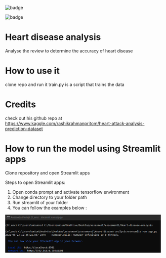 ![badge](https://img.shields.io/badge/Python-3776AB?style=for-the-badge&logo=python&logoColor=white)

![badge](https://img.shields.io/badge/TensorFlow-FF6F00?style=for-the-badge&logo=tensorflow&logoColor=white)


# Heart disease analysis
 Analyse the review to determine the accuracy of heart disease


# How to use it
clone repo and run it
train.py is a script that trains the data


# Credits 
check out his github repo at
https://www.kaggle.com/rashikrahmanpritom/heart-attack-analysis-prediction-dataset


# How to run the model using Streamlit apps
Clone repository and open Streamlit apps

Steps to open Streamlit apps:
1. Open conda prompt and activate tensorflow environment
2. Change directory to your folder path
3. Run streamlit of your folder
4. You can follow the examples below :

![images](https://github.com/umiira96/Heart-disease-analysis/blob/main/saved_images/how_to_run_streamlit.png "how_to_run_streamlit.png")
